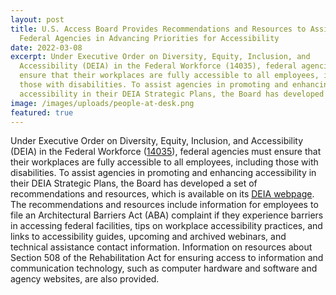 ```yaml
---
layout: post
title: U.S. Access Board Provides Recommendations and Resources to Assist
  Federal Agencies in Advancing Priorities for Accessibility
date: 2022-03-08
excerpt: Under Executive Order on Diversity, Equity, Inclusion, and
  Accessibility (DEIA) in the Federal Workforce (14035), federal agencies must
  ensure that their workplaces are fully accessible to all employees, including
  those with disabilities. To assist agencies in promoting and enhancing
  accessibility in their DEIA Strategic Plans, the Board has developed . . .
image: /images/uploads/people-at-desk.png
featured: true
---
```

Under Executive Order on Diversity, Equity, Inclusion, and Accessibility (DEIA) in the Federal Workforce ([14035](https://www.whitehouse.gov/briefing-room/presidential-actions/2021/06/25/executive-order-on-diversity-equity-inclusion-and-accessibility-in-the-federal-workforce/)), federal agencies must ensure that their workplaces are fully accessible to all employees, including those with disabilities. To assist agencies in promoting and enhancing accessibility in their DEIA Strategic Plans, the Board has developed a set of recommendations and resources, which is available on its [DEIA webpage](https://www.access-board.gov/deia/). The recommendations and resources include information for employees to file an Architectural Barriers Act (ABA) complaint if they experience barriers in accessing federal facilities, tips on workplace accessibility practices, and links to accessibility guides, upcoming and archived webinars, and technical assistance contact information. Information on resources about Section 508 of the Rehabilitation Act for ensuring access to information and communication technology, such as computer hardware and software and agency websites, are also provided.
